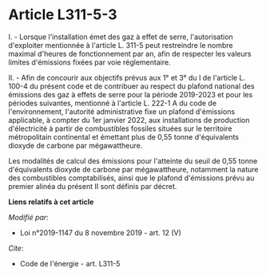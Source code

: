 # Article L311-5-3

I. - Lorsque l'installation émet des gaz à effet de serre, l'autorisation d'exploiter mentionnée à l'article L. 311-5 peut
restreindre le nombre maximal d'heures de fonctionnement par an, afin de respecter les valeurs limites d'émissions fixées par
voie réglementaire.

II. - Afin de concourir aux objectifs prévus aux 1° et 3° du I de l'article L. 100-4 du présent code et de contribuer au
respect du plafond national des émissions des gaz à effets de serre pour la période 2019-2023 et pour les périodes suivantes,
mentionné à l'article L. 222-1 A du code de l'environnement, l'autorité administrative fixe un plafond d'émissions
applicable, à compter du 1er janvier 2022, aux installations de production d'électricité à partir de combustibles fossiles
situées sur le territoire métropolitain continental et émettant plus de 0,55 tonne d'équivalents dioxyde de carbone par
mégawattheure.

Les modalités de calcul des émissions pour l'atteinte du seuil de 0,55 tonne d'équivalents dioxyde de carbone par
mégawattheure, notamment la nature des combustibles comptabilisés, ainsi que le plafond d'émissions prévu au premier alinéa
du présent II sont définis par décret.

**Liens relatifs à cet article**

_Modifié par_:

  - Loi n°2019-1147 du 8 novembre 2019 - art. 12 (V)

_Cite_:

  - Code de l'énergie - art. L311-5
